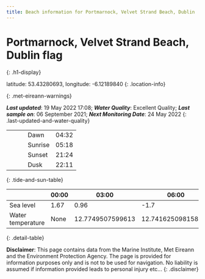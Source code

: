 ```yaml
---
title: Beach information for Portmarnock, Velvet Strand Beach, Dublin
---
```

# Portmarnock, Velvet Strand Beach, Dublin <span class="material-icons blue-flag" alt="This a Blue Flag beach">flag</span>
{: .h1-display}

latitude: 53.43280693, longitude: -6.12189840
{: .location-info}


{: .met-eireann-warnings}

___Last updated___: 19 May 2022 17:08; ___Water Quality___: Excellent Quality;
___Last sample on___: 06 September 2021; ___Next Monitoring Date___: 24 May 2022
{: .last-updated-and-water-quality}

|   |   |   |   |   |
|---|---|---|---|---|
|   |   |   | Dawn  | 04:32 |
|   |   |   | Sunrise  | 05:18 |
|   |   |   | Sunset  | 21:24 |
|   |   |   | Dusk  | 22:11 |
{: .tide-and-sun-table}

<div></div>

| | 00:00 | 03:00 | 06:00 | 09:00 | 12:00 | 15:00 | 18:00 | 21:00 |
|---|---|---|---|---|---|---|---|---|
| Sea level | 1.67 | 0.96 | -1.7 | -1.08| 1.17 | 1.08 | -1.28 | -1.02 |
| Water temperature | None | 12.7749507599613 | 12.741625098158565 | 12.794001061667519 | 12.967894612143176 | 13.187291148205354 | 13.257597106705067 | 13.139989451134177 |
{: .detail-table}

__Disclaimer__: This page contains data from the Marine Institute,
Met Eireann and the Environment Protection Agency. The page is provided for
information purposes only and is not to be used for navigation. No liability
is assumed if information provided leads to personal injury etc...
{: .disclaimer}